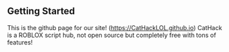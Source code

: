 
<!-- GETTING STARTED -->
## Getting Started

This is the github page for our site! (https://CatHackLOL.github.io)
CatHack is a ROBLOX script hub, not open source but completely free with tons of features!
